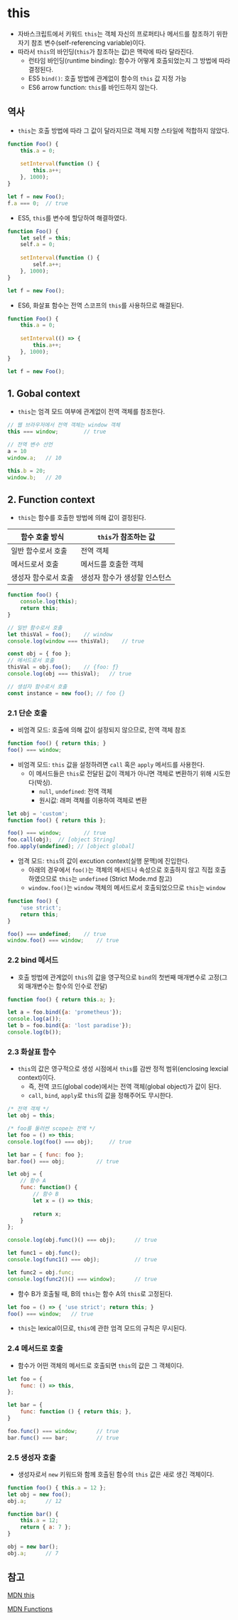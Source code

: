 # this

- 자바스크립트에서 키워드 `this`는 객체 자신의 프로퍼티나 메서드를 참조하기 위한 자기 참조 변수(self-referencing variable)이다.
- 따라서 `this`의 바인딩(`this`가 참조하는 값)은 맥락에 따라 달라진다.
  - 런타임 바인딩(runtime binding): 함수가 어떻게 호출되었는지 그 방법에 따라 결정된다.
  - ES5 `bind()`: 호출 방법에 관계없이 함수의 `this` 값 지정 가능
  - ES6 arrow function: `this`를 바인드하지 않는다.




## 역사

- `this`는 호출 방법에 따라 그 값이 달라지므로 객체 지향 스타일에 적합하지 않았다.

```js
function Foo() {
    this.a = 0;
    
    setInterval(function () {
        this.a++;
    }, 1000);
}

let f = new Foo();
f.a === 0;	// true
```

- ES5, `this`를 변수에 할당하여 해결하였다.

```js
function Foo() {
    let self = this;
    self.a = 0;
    
    setInterval(function () {
        self.a++;
    }, 1000);
}

let f = new Foo();
```

- ES6, 화살표 함수는 전역 스코프의 `this`를 사용하므로 해결된다.

```js
function Foo() {
    this.a = 0;
    
    setInterval(() => {
        this.a++;
    }, 1000);
}

let f = new Foo();
```



## 1. Gobal context

- `this`는 엄격 모드 여부에 관계없이 전역 객체를 참조한다.

```js
// 웹 브라우저에서 전역 객체는 window 객체
this === window;		// true

// 전역 변수 선언
a = 10
window.a;	// 10

this.b = 20;
window.b;	// 20
```



## 2. Function context

- `this`는 함수를 호출한 방법에 의해 값이 결정된다.



| 함수 호출 방식       | `this`가 참조하는 값          |
| -------------------- | ----------------------------- |
| 일반 함수로서 호출   | 전역 객체                     |
| 메서드로서 호출      | 메서드를 호출한 객체          |
| 생성자 함수로서 호출 | 생성자 함수가 생성할 인스턴스 |

```js
function foo() {
    console.log(this);
    return this;
}

// 일반 함수로서 호출
let thisVal = foo();	// window
console.log(window === thisVal);	// true

const obj = { foo };
// 메서드로서 호출
thisVal = obj.foo();	// {foo: ƒ}
console.log(obj === thisVal);	// true

// 생성자 함수로서 호출
const instance = new foo();	// foo {}
```



### 2.1 단순 호출

- 비엄격 모드: 호출에 의해 값이 설정되지 않으므로, 전역 객체 참조

```js
function foo() { return this; }
foo() === window;
```

- 비엄격 모드: `this` 값을 설정하려면 `call` 혹은 `apply` 메서드를 사용한다.
  - 이 메서드들은 `this`로 전달된 값이 객체가 아니면 객체로 변환하기 위해 시도한다(박싱).
    - `null`, `undefined`: 전역 객체
    - 원시값: 래퍼 객체를 이용하여 객체로 변환

```js
let obj = 'custom';
function foo() { return this };

foo() === window;		// true
foo.call(obj);	// [object String]
foo.apply(undefined); // [object global] 
```

- 엄격 모드: `this`의 값이 excution context(실행 문맥)에 진입한다.
  - 아래의 경우에서 `foo()`는 객체의 메서드나 속성으로 호출하지 않고 직접 호출하였으므로 `this`는 `undefined` (Strict Mode.md 참고)
  - `window.foo()`는 `window` 객체의 메서드로서 호출되었으므로 `this`는 `window`

```js
function foo() {
    'use strict';
    return this;
}

foo() === undefined;	// true
window.foo() === window;	// true
```



### 2.2 bind 메서드

- 호출 방법에 관계없이 `this`의 값을 영구적으로 `bind`의 첫번째 매개변수로 고정(그 외 매개변수는 함수의 인수로 전달)

```js
function foo() { return this.a; };

let a = foo.bind({a: 'prometheus'});
console.log(a());
let b = foo.bind({a: 'lost paradise'});
console.log(b());
```



### 2.3 화살표 함수

- `this`의 값은 영구적으로 생성 시점에서 `this`를 감싼 정적 범위(enclosing lexcial context)이다. 
  - 즉, 전역 코드(global code)에서는 전역 객체(global object)가 값이 된다.
  - `call`, `bind`, `apply`로 `this`의 값을 정해주어도 무시한다.

```js
/* 전역 객체 */
let obj = this;

/* foo를 둘러싼 scope는 전역 */
let foo = () => this;
console.log(foo() === obj);		// true

let bar = { func: foo };
bar.foo() === obj;			// true
```



```js
let obj = {
    // 함수 A
    func: function() {
        // 함수 B
        let x = () => this;
        
        return x;
    }
};

console.log(obj.func()() === obj);		// true

let func1 = obj.func();
console.log(func1() === obj);			// true

let func2 = obj.func;
console.log(func2()() === window);		// true
```

- 함수 B가 호출될 때, B의 `this`는 함수 A의 `this`로 고정된다.

```js
let foo = () => { 'use strict'; return this; }
foo() === window;	// true
```

- `this`는 lexical이므로, `this`에 관한 엄격 모드의 규칙은 무시된다.



### 2.4 메서드로 호출

- 함수가 어떤 객체의 메서드로 호출되면 `this`의 값은 그 객체이다.

```js
let foo = {
    func: () => this,
};

let bar = {
    func: function () { return this; },
}

foo.func() === window;		// true
bar.func() === bar;			// true
```



### 2.5 생성자 호출

- 생성자로서 `new` 키워드와 함께 호출된 함수의 `this` 값은 새로 생긴 객체이다.

```js
function foo() { this.a = 12 };
let obj = new foo();
obj.a;		// 12

function bar() {
    this.a = 12;
    return { a: 7 };
}

obj = new bar();
obj.a;		// 7
```



## 참고

[MDN this](https://developer.mozilla.org/ko/docs/Web/JavaScript/Reference/Operators/this)

[MDN Functions](https://developer.mozilla.org/ko/docs/Web/JavaScript/Guide/Functions#%EC%82%AC%EC%A0%84%EC%A0%81_this)

